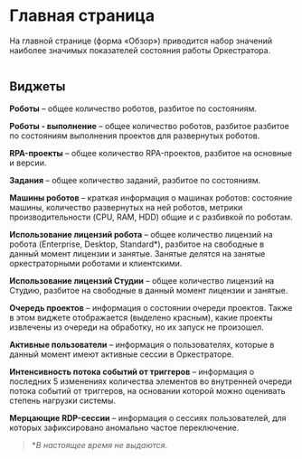 # Главная страница

На главной странице (форма «Обзор») приводится набор значений наиболее значимых показателей состояния работы Оркестратора.

![]()

## Виджеты

**Роботы** – общее количество роботов, разбитое по состояниям.

**Роботы - выполнение** – общее количество роботов, разбитое разбитое по состояниям выполнения проектов для развернутых роботов. 

**RPA-проекты** – общее количество RPA-проектов, разбитое на основные и версии.

**Задания** – общее количество заданий, разбитое по состояниям.

**Машины роботов** – краткая информация о машинах роботов: состояние машины, количество развернутых на ней роботов, метрики производительности (CPU, RAM, HDD) общие и с разбивкой по роботам.

**Использование лицензий робота** – общее количество лицензий на робота (Enterprise, Desktop, Standard\*), разбитое на свободные в данный момент лицензии и занятые. Занятые делятся на занятые оркестраторными роботами и клиентскими.

**Использование лицензий Студии** – общее количество лицензий на Студию, разбитое на свободные в данный момент лицензии и занятые.	

**Очередь проектов** – информация о состоянии очереди проектов. Также в этом виджете отображается (выделено красным), какие проекты извлечены из очереди на обработку, но их запуск не произошел.

**Активные пользователи** – информация о пользователях, которые в данный момент имеют активные сессии в Оркестраторе. 

**Интенсивность потока событий от триггеров** – информация о последних 5 изменениях количества элементов во внутренней очереди потока событий от триггеров, на основании которой можно оценивать степень нагрузки системы.

**Мерцающие RDP-сессии** – информация о сессиях пользователей, для которых зафиксировано аномально частое переключение.

> \**В настоящее время не выдаются*.
